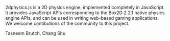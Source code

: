 2dphysics.js is a 2D physics engine, implemented completely in JavaScript.  It provides JavaScript
APIs corresponding to the Box2D 2.2.1 native physics engine APIs, and can be used in writing 
web-based gaming applications.  We welcome contibutions of the community to this project.

Tasneem Brutch, 
Chang Shu
